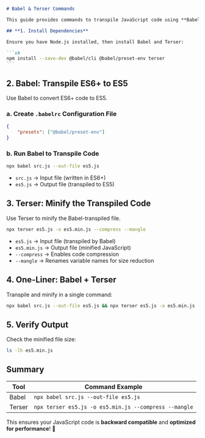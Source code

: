````markdown
# Babel & Terser Commands

This guide provides commands to transpile JavaScript code using **Babel** and minify it using **Terser**.

## **1. Install Dependencies**

Ensure you have Node.js installed, then install Babel and Terser:

```sh
npm install --save-dev @babel/cli @babel/preset-env terser
```
````

## **2. Babel: Transpile ES6+ to ES5**

Use Babel to convert ES6+ code to ES5.

### **a. Create `.babelrc` Configuration File**

```json
{
    "presets": ["@babel/preset-env"]
}
```

### **b. Run Babel to Transpile Code**

```sh
npx babel src.js --out-file es5.js
```

-   `src.js` → Input file (written in ES6+)
-   `es5.js` → Output file (transpiled to ES5)

## **3. Terser: Minify the Transpiled Code**

Use Terser to minify the Babel-transpiled file.

```sh
npx terser es5.js -o es5.min.js --compress --mangle
```

-   `es5.js` → Input file (transpiled by Babel)
-   `es5.min.js` → Output file (minified JavaScript)
-   `--compress` → Enables code compression
-   `--mangle` → Renames variable names for size reduction

## **4. One-Liner: Babel + Terser**

Transpile and minify in a single command:

```sh
npx babel src.js --out-file es5.js && npx terser es5.js -o es5.min.js --compress --mangle
```

## **5. Verify Output**

Check the minified file size:

```sh
ls -lh es5.min.js
```

## **Summary**

| Tool   | Command Example                                       |
| ------ | ----------------------------------------------------- |
| Babel  | `npx babel src.js --out-file es5.js`                  |
| Terser | `npx terser es5.js -o es5.min.js --compress --mangle` |

This ensures your JavaScript code is **backward compatible** and **optimized for performance**! 🚀

```

```
